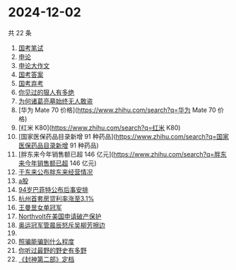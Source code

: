 # 2024-12-02

共 22 条

<!-- BEGIN ZHIHUSEARCH -->
<!-- 最后更新时间 Mon Dec 02 2024 21:31:51 GMT+0800 (China Standard Time) -->
1. [国考笔试](https://www.zhihu.com/search?q=国考笔试)
1. [申论](https://www.zhihu.com/search?q=申论)
1. [申论大作文](https://www.zhihu.com/search?q=申论大作文)
1. [国考答案](https://www.zhihu.com/search?q=国考答案)
1. [国考弃考](https://www.zhihu.com/search?q=国考弃考)
1. [你见过的狠人有多绝](https://www.zhihu.com/search?q=你见过的狠人有多绝)
1. [为何诸葛亮墓始终无人敢盗](https://www.zhihu.com/search?q=为何诸葛亮墓始终无人敢盗)
1. [华为 Mate 70 价格](https://www.zhihu.com/search?q=华为 Mate 70 价格)
1. [红米 K80](https://www.zhihu.com/search?q=红米 K80)
1. [国家医保药品目录新增 91 种药品](https://www.zhihu.com/search?q=国家医保药品目录新增 91 种药品)
1. [胖东来今年销售额已超 146 亿元](https://www.zhihu.com/search?q=胖东来今年销售额已超 146 亿元)
1. [于东来公布胖东来经营情况](https://www.zhihu.com/search?q=于东来公布胖东来经营情况)
1. [a股](https://www.zhihu.com/search?q=a股)
1. [94岁巴菲特公布后事安排](https://www.zhihu.com/search?q=94岁巴菲特公布后事安排)
1. [杭州首套房贷利率涨至3.1%](https://www.zhihu.com/search?q=杭州首套房贷利率涨至3.1%)
1. [王曼昱女单冠军](https://www.zhihu.com/search?q=王曼昱女单冠军)
1. [Northvolt在美国申请破产保护](https://www.zhihu.com/search?q=Northvolt在美国申请破产保护)
1. [奥运冠军管晨辰怒斥吴柳芳擦边](https://www.zhihu.com/search?q=奥运冠军管晨辰怒斥吴柳芳擦边)
1. [](https://www.zhihu.com/search?q=)
1. [照骗能骗到什么程度](https://www.zhihu.com/search?q=照骗能骗到什么程度)
1. [你听过最野的野史有多野](https://www.zhihu.com/search?q=你听过最野的野史有多野)
1. [《封神第二部》定档](https://www.zhihu.com/search?q=《封神第二部》定档)
<!-- END ZHIHUSEARCH -->
